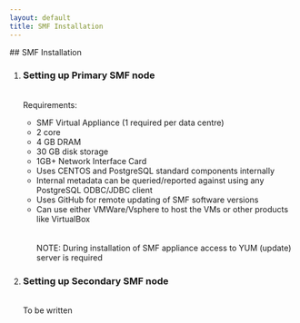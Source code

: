 ```yaml
---
layout: default
title: SMF Installation
---
```

<div id="smfinstall1"></div>
## SMF Installation
<ol>
<li> <h3>Setting up Primary SMF node</h3></li>
<br> Requirements:
<ul>
<li>SMF Virtual Appliance (1 required per data centre)</li>
<li>2 core</li>
<li>4 GB DRAM</li>
<li>30 GB disk storage</li>
<li>1GB+ Network Interface Card</li>
<li>Uses CENTOS and PostgreSQL standard components internally</li>
<li>Internal metadata can be queried/reported against using any PostgreSQL ODBC/JDBC client</li>
<li>Uses GitHub for remote updating of SMF software versions</li>
<li>Can use either VMWare/Vsphere to host the VMs or other products like VirtualBox</li>
<br>
<br>
NOTE: During installation of SMF appliance access to YUM (update) server is required
</ul>
<div id="smfinstall2"></div>
<li> <h3>Setting up Secondary SMF node</h3></li>

<br> To be written
</ol>

